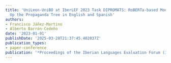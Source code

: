 ```yaml
---
title: 'UniLeon-UniBO at IberLEF 2023 Task DIPROMATS: RoBERTa-based Models to Climb
  Up the Propaganda Tree in English and Spanish'
authors:
- Francisco Jáñez-Martino
- Alberto Barrón-Cedeño
date: '2023-01-01'
publishDate: '2025-03-28T21:37:45.402037Z'
publication_types:
- paper-conference
publication: '*Proceedings of the Iberian Languages Evaluation Forum (IberLEF 2023)*'
---
```

